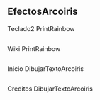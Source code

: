 ## EfectosArcoiris

Teclado2
PrintRainbow

```

```

Wiki
PrintRainbow

```

```

Inicio
DibujarTextoArcoiris
```

```

Creditos
DibujarTextoArcoiris
```

```